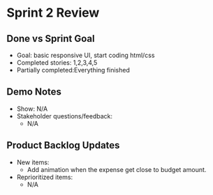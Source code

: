 # Sprint 2 Review

## Done vs Sprint Goal
- Goal: basic responsive UI, start coding html/css
- Completed stories: 1,2,3,4,5
- Partially completed:Everything finished

## Demo Notes
- Show: N/A
- Stakeholder questions/feedback:
  - N/A

## Product Backlog Updates
- New items:
  - Add animation when the expense get close to budget amount.
- Reprioritized items:
  - N/A
